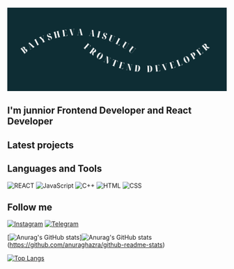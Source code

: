 
![Header](https://github.com/A1suluu/A1suluu/blob/main/assets/Baiyshova%20Aisuluu1.png)

## I'm junnior Frontend Developer and React Developer

## Latest projects

## Languages and Tools

![REACT](https://img.shields.io/badge/-REACT-073b4c?style=for-the-badge&logo=REACT)
![JavaScript](https://img.shields.io/badge/-JavaScript-073b4c?style=for-the-badge&logo=JavaScript)
![C++](https://img.shields.io/badge/-C++-073b4c?style=for-the-badge&logo=C++)
![HTML](https://img.shields.io/badge/-HTML-073b4c?style=for-the-badge)
![CSS](https://img.shields.io/badge/-CSS-073b4c?style=for-the-badge)

## Follow me

[![Instagram](https://img.shields.io/badge/-Instagram-5e548e?style=for-the-badge&logo=Instagram)](https://www.instagram.com/justtaagirll/)
[![Telegram](https://img.shields.io/badge/-Telegram-5e548e?style=for-the-badge&logo=Telegram)](https://t.me/aisuluuuuu)


[![Anurag's GitHub stats](https://github-readme-stats.vercel.app/api?username=A1suluu)]![Anurag's GitHub stats](https://github-readme-stats.vercel.app/api?username=anuraghazra&show_icons=true)(https://github.com/anuraghazra/github-readme-stats)

[![Top Langs](https://github-readme-stats.vercel.app/api/top-langs/?username=A1suluu&layout=compact)](https://github.com/anuraghazra/github-readme-stats)
